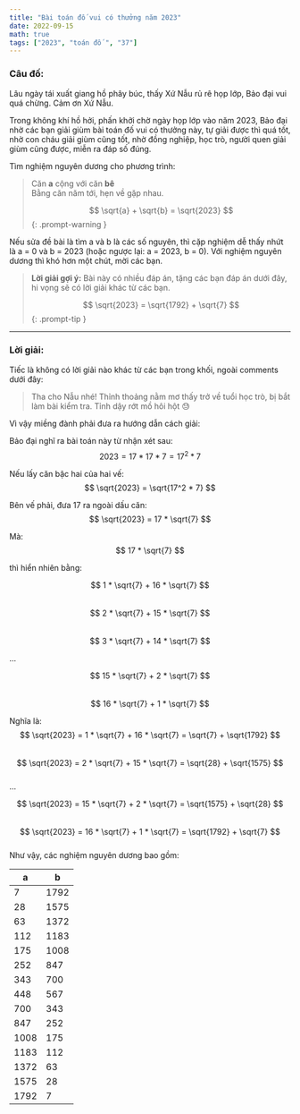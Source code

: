 ```yaml
---
title: "Bài toán đố vui có thưởng năm 2023"
date: 2022-09-15
math: true
tags: ["2023", "toán đố ", "37"]
---
```


### Câu đố:

Lâu ngày tái xuất giang hồ phây búc, thấy Xứ Nẫu rủ rê họp lớp, Bảo đại vui quá chừng. Cảm ơn Xứ Nẫu.

Trong không khí hồ hởi, phấn khởi chờ ngày họp lớp vào năm 2023, Bảo đại nhờ các bạn giải giùm bài toán đố vui có thưởng này, tự giải được thì quá tốt, nhờ con cháu giải giùm cũng tốt, nhờ đồng nghiệp, học trò, người quen giải giùm cũng được, miễn ra đáp số đúng.

Tìm nghiệm nguyên dương cho phương trình:

> Căn **a** cộng với căn **bê**  
> Bằng căn năm tới, hẹn về gặp nhau.
> 
> $$ \sqrt{a} + \sqrt{b} = \sqrt{2023} $$
{: .prompt-warning }


Nếu sửa đề bài là tìm a và b là các số nguyên, thì cặp nghiệm dễ thấy nhứt là a = 0 và b = 2023 (hoặc ngược lại: a = 2023, b = 0).
Với nghiệm nguyên dương thì khó hơn một chút, mời các bạn.

> **Lời giải gợi ý:** Bài này có nhiều đáp án, tặng các bạn đáp án dưới đây, hi vọng sẽ có lời giải khác từ các bạn.
> 
> $$ \sqrt{2023} = \sqrt{1792} + \sqrt{7} $$
{: .prompt-tip }

---

### Lời giải:

Tiếc là không có lời giải nào khác từ các bạn trong khối, ngoài comments dưới đây:

> Tha cho Nẫu nhé! Thỉnh thoảng nằm mơ thấy trở về tuổi học trò, bị bắt làm bài kiểm tra. Tỉnh dậy rớt mồ hôi hột 😓

Vì vậy miềng đành phải đưa ra hướng dẫn cách giải:

Bảo đại nghĩ ra bài toán này từ nhận xét sau:  
$$ 2023 = 17 * 17 * 7 = 17^2 * 7 $$

Nếu lấy căn bậc hai của hai vế:  
$$ \sqrt{2023} = \sqrt{17^2 * 7} $$

Bên vế phải, đưa 17 ra ngoài dấu căn:  
$$ \sqrt{2023} = 17 * \sqrt{7} $$

Mà:  
$$ 17 * \sqrt{7} $$  

thì hiển nhiên bằng:

$$ 1 * \sqrt{7} + 16 * \sqrt{7} $$  
$$ 2 * \sqrt{7} + 15 * \sqrt{7} $$  
$$ 3 * \sqrt{7} + 14 * \sqrt{7} $$  

...

$$ 15 * \sqrt{7} + 2 * \sqrt{7} $$  
$$ 16 * \sqrt{7} + 1 * \sqrt{7} $$

Nghĩa là:  
$$ \sqrt{2023} = 1 * \sqrt{7} + 16 * \sqrt{7} = \sqrt{7} + \sqrt{1792} $$  
$$ \sqrt{2023} = 2 * \sqrt{7} + 15 * \sqrt{7} = \sqrt{28} + \sqrt{1575} $$  
...  

$$ \sqrt{2023} = 15 * \sqrt{7} + 2 * \sqrt{7} = \sqrt{1575} + \sqrt{28} $$  
$$ \sqrt{2023} = 16 * \sqrt{7} + 1 * \sqrt{7} = \sqrt{1792} + \sqrt{7} $$  
Như vậy, các nghiệm nguyên dương bao gồm:  

| a    | b    |
| ---- | ---- |
| 7    | 1792 |
| 28   | 1575 |
| 63   | 1372 |
| 112  | 1183 |
| 175  | 1008 |
| 252  | 847  |
| 343  | 700  |
| 448  | 567  |
| 700  | 343  |
| 847  | 252  |
| 1008 | 175  |
| 1183 | 112  |
| 1372 | 63   |
| 1575 | 28   |
| 1792 | 7    |
